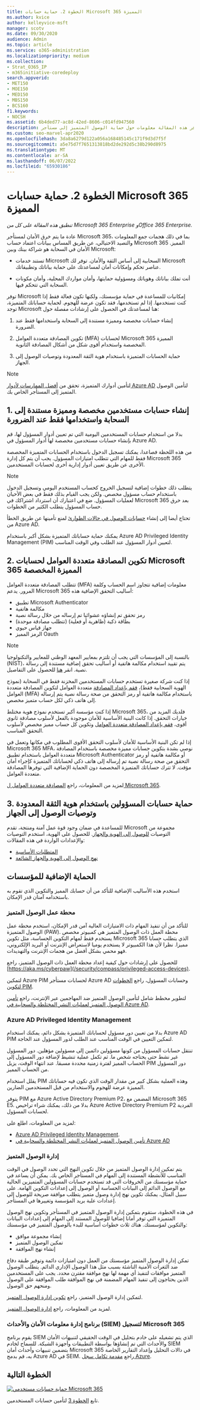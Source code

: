 ```yaml
---
title: الخطوة 2. حماية حسابات Microsoft 365 المميزة
ms.author: kvice
author: kelleyvice-msft
manager: scotv
ms.date: 09/30/2020
audience: Admin
ms.topic: article
ms.service: o365-administration
ms.localizationpriority: medium
ms.collection:
- Strat_O365_IP
- m365initiative-coredeploy
search.appverid:
- MET150
- MOE150
- MED150
- MBS150
- BCS160
f1.keywords:
- NOCSH
ms.assetid: 6b4ded77-ac8d-42ed-8606-c014fd947560
description: توفر هذه المقالة معلومات حول حماية الوصول المتميز إلى مستأجر Microsoft 365.
ms.custom: seo-marvel-apr2020
ms.openlocfilehash: 3da8a6279d122a056a168485145c171f9d3d7f5f
ms.sourcegitcommit: a5e75d7f7651313818bd2de292d5c38b290d8975
ms.translationtype: MT
ms.contentlocale: ar-SA
ms.lasthandoff: 06/07/2022
ms.locfileid: "65930186"
---
```

# <a name="step-2-protect-your-microsoft-365-privileged-accounts"></a>الخطوة 2. حماية حسابات Microsoft 365 المميزة

*تنطبق هذه المقالة على كل من Microsoft 365 Enterprise وOffice 365 Enterprise.*

عادة ما يتم خرق الأمان لمستأجر Microsoft 365، بما في ذلك هجمات جمع المعلومات والتصيد الاحتيالي، عن طريق المساس ببيانات اعتماد حساب Microsoft 365 المميز. الأمان في السحابة هو شراكة بينك وبين Microsoft:
  
- تستند خدمات Microsoft السحابية إلى أساس الثقة والأمان. توفر لك Microsoft عناصر تحكم وإمكانات أمان لمساعدتك على حماية بياناتك وتطبيقاتك.
    
- أنت تملك بياناتك وهوياتك ومسؤولية حمايتها، وأمان مواردك المحلية، وأمان مكونات السحابة التي تتحكم فيها.
    
توفر Microsoft إمكانيات للمساعدة في حماية مؤسستك، ولكنها تكون فعالة فقط إذا كنت تستخدمها. إذا لم تستخدمها، فقد تكون عرضة للهجوم. لحماية حساباتك المتميزة، توجد Microsoft هنا لمساعدتك في الحصول على إرشادات مفصلة حول:
  
1. إنشاء حسابات مخصصة ومميزة مستندة إلى السحابة واستخدامها فقط عند الضرورة.
    
2. تكوين المصادقة متعددة العوامل (MFA) لحسابات Microsoft 365 المميزة المخصصة واستخدام أقوى شكل من أشكال المصادقة الثانوية.

3. حماية الحسابات المتميزة باستخدام هوية الثقة المعدودة وتوصيات الوصول إلى الجهاز.

> [!NOTE]
> لتأمين أدوارك المتميزة، تحقق من [أفضل الممارسات لأدوار Azure AD](/azure/active-directory/roles/best-practices) لتأمين الوصول المتميز إلى المستأجر الخاص بك.

## <a name="1-create-dedicated-privileged-cloud-based-user-accounts-and-use-them-only-when-necessary"></a>1. إنشاء حسابات مستخدمين مخصصة ومميزة مستندة إلى السحابة واستخدامها فقط عند الضرورة

بدلا من استخدام حسابات المستخدمين اليومية التي تم تعيين أدوار المسؤول لها، قم بإنشاء حسابات مستخدمين مخصصة لها أدوار المسؤول في Azure AD. 

من هذه اللحظة فصاعدا، يمكنك تسجيل الدخول باستخدام الحسابات المتميزة المخصصة فقط للمهام التي تتطلب امتيازات المسؤول. يجب أن يتم كل إدارة Microsoft 365 الأخرى عن طريق تعيين أدوار إدارية أخرى لحسابات المستخدمين.
  
> [!NOTE]
> يتطلب ذلك خطوات إضافية لتسجيل الخروج كحساب المستخدم اليومي وتسجيل الدخول باستخدام حساب مسؤول مخصص. ولكن يجب القيام بذلك فقط في بعض الأحيان لعمليات المسؤول. ضع في اعتبارك أن استرداد اشتراكك في Microsoft 365 بعد خرق حساب المسؤول يتطلب الكثير من الخطوات.

تحتاج أيضا إلى إنشاء [حسابات الوصول في حالات الطوارئ](/azure/active-directory/roles/security-emergency-access) لمنع تأمينها عن طريق الخطأ من Azure AD.

يمكنك حماية حساباتك المتميزة بشكل أكبر باستخدام Azure AD Privileged Identity Management (PIM) لتعيين أدوار المسؤول عند الطلب وفي الوقت المناسب. 
 
## <a name="2-configure-multi-factor-authentication-for-your-dedicated-microsoft-365-privileged-accounts"></a>2. تكوين المصادقة متعددة العوامل لحسابات Microsoft 365 المميزة المخصصة

تتطلب المصادقة متعددة العوامل (MFA) معلومات إضافية تتجاوز اسم الحساب وكلمة المرور. يدعم Microsoft 365 أساليب التحقق الإضافية هذه:
  
- تطبيق Microsoft Authenticator
- مكالمة هاتفية
- رمز تحقق تم إنشاؤه عشوائيا تم إرساله من خلال رسالة نصية
- بطاقة ذكية (ظاهرية أو فعلية) (تتطلب مصادقة موحدة)
- جهاز قياس حيوي
- الرمز المميز Oauth
    
>[!Note]
>بالنسبة إلى المؤسسات التي يجب أن تلتزم بمعايير المعهد الوطني للمعايير والتكنولوجيا (NIST)، يتم تقييد استخدام مكالمة هاتفية أو أساليب تحقق إضافية مستندة إلى رسالة نصية. انقر [هنا](https://pages.nist.gov/800-63-FAQ/#q-b01) للحصول على التفاصيل.
>

إذا كنت شركة صغيرة تستخدم حسابات المستخدمين المخزنة فقط في السحابة (نموذج الهوية السحابية فقط)، [فقم بإعداد المصادقة](/office365/admin/security-and-compliance/set-up-multi-factor-authentication) متعددة العوامل لتكوين المصادقة متعددة العوامل (MFA) باستخدام مكالمة هاتفية أو رمز التحقق من صحة رسالة نصية يتم إرساله إلى هاتف ذكي لكل حساب متميز مخصص.
    
إذا كنت مؤسسة أكبر تستخدم نموذج هوية مختلط Microsoft 365، فلديك المزيد من خيارات التحقق. إذا كانت البنية الأساسية للأمان موجودة بالفعل لأسلوب مصادقة ثانوي أقوى، [فقم بإعداد المصادقة متعددة العوامل](../admin/security-and-compliance/set-up-multi-factor-authentication.md) وتكوين كل حساب مميز مخصص لأسلوب التحقق المناسب.
  
إذا لم تكن البنية الأساسية للأمان لأسلوب التحقق الأقوى المطلوب في مكانها وتعمل في Microsoft 365 MFA، نوصي بشدة بتكوين حسابات مميزة مخصصة باستخدام المصادقة متعددة العوامل باستخدام تطبيق Microsoft Authenticator أو مكالمة هاتفية أو رمز التحقق من صحة رسالة نصية تم إرساله إلى هاتف ذكي لحساباتك المتميزة كإجراء أمان مؤقت. لا تترك حساباتك المتميزة المخصصة دون الحماية الإضافية التي توفرها المصادقة متعددة العوامل.
  
لمزيد من المعلومات، راجع [المصادقة متعددة العوامل ل Microsoft 365](../admin/security-and-compliance/multi-factor-authentication-microsoft-365.md).
  
## <a name="3-protect-administrator-accounts-with-zero-trust-identity-and-device-access-recommendations"></a>3. حماية حسابات المسؤولين باستخدام هوية الثقة المعدودة وتوصيات الوصول إلى الجهاز

للمساعدة في ضمان وجود قوة عمل آمنة ومنتجة، تقدم Microsoft مجموعة من التوصيات [للوصول إلى الهوية والجهاز](../security/office-365-security/microsoft-365-policies-configurations.md). للحصول على الهوية، استخدم التوصيات والإعدادات الواردة في هذه المقالات:

- [المتطلبات الأساسية](../security/office-365-security/identity-access-prerequisites.md)
- [نهج الوصول إلى الهوية والجهاز الشائعة](../security/office-365-security/identity-access-policies.md)

## <a name="additional-protections-for-enterprise-organizations"></a>الحماية الإضافية للمؤسسات

استخدم هذه الأساليب الإضافية للتأكد من أن حسابك المميز والتكوين الذي تقوم به باستخدامه آمنان قدر الإمكان.
  
### <a name="privileged-access-workstation"></a>محطة عمل الوصول المتميز

للتأكد من أن تنفيذ المهام ذات الامتيازات العالية آمن قدر الإمكان، استخدم محطة عمل الوصول المتميزة (PAW). محطة العمل ذات الوصول المتميز هي كمبيوتر مخصص يستخدم فقط لمهام التكوين الحساسة، مثل تكوين Microsoft 365 الذي يتطلب حسابا مميزا. نظرا لأن هذا الكمبيوتر لا يستخدم يوميا لاستعراض الإنترنت أو البريد الإلكتروني، فهو محمي بشكل أفضل من هجمات الإنترنت والتهديدات.
  
للحصول على إرشادات حول كيفية إعداد محطة العمل ذات الوصول المتميز، راجع [https://aka.ms/cyberpaw](/security/compass/privileged-access-devices).

لتمكين Azure PIM لحسابات مستأجر Azure AD وحسابات المسؤول، راجع [الخطوات لتكوين PIM](/azure/active-directory/active-directory-privileged-identity-management-configure).

لتطوير مخطط شامل لتأمين الوصول المتميز ضد المهاجمين عبر الإنترنت، راجع [تأمين الوصول المتميز لعمليات النشر المختلطة والسحابية في Azure AD](/azure/active-directory/admin-roles-best-practices).

### <a name="azure-ad-privileged-identity-management"></a>Azure AD Privileged Identity Management

بدلا من تعيين دور مسؤول لحساباتك المتميزة بشكل دائم، يمكنك استخدام Azure AD PIM لتمكين التعيين في الوقت المناسب عند الطلب لدور المسؤول عند الحاجة.
  
تنتقل حسابات المسؤول من كونها مسؤولين دائمين إلى مسؤولين مؤهلين. دور المسؤول غير نشط حتى يحتاجه شخص ما. ثم تكمل عملية تنشيط لإضافة دور المسؤول إلى الحساب المميز لفترة زمنية محددة مسبقا. عند انتهاء الوقت، يزيل PIM دور المسؤول من الحساب المميز.
  
يقلل استخدام PIM وهذه العملية بشكل كبير من مقدار الوقت الذي تكون فيه حساباتك المميزة عرضة للهجوم والاستخدام من قبل المستخدمين الضارين.

يتوفر PIM مع Azure Active Directory Premium P2، المضمن مع Microsoft 365 E5. بدلا من ذلك، يمكنك شراء تراخيص Azure Active Directory Premium P2 الفردية لحسابات المسؤول.
  
لمزيد من المعلومات، اطلع على:

- [Azure AD Privileged Identity Management](/azure/active-directory/active-directory-privileged-identity-management-configure).
- [تأمين الوصول المتميز لعمليات النشر المختلطة والسحابية في Azure AD](/azure/active-directory/roles/security-planning)
  

### <a name="privileged-access-management"></a>إدارة الوصول المتميز

يتم تمكين إدارة الوصول المتميز من خلال تكوين النهج التي تحدد الوصول في الوقت المناسب للأنشطة المستندة إلى المهام في المستأجر الخاص بك. يمكن أن يساعد في حماية مؤسستك من الخروقات التي قد تستخدم حسابات المسؤولين المتميزين الحالية مع الوصول الدائم إلى البيانات الحساسة أو الوصول إلى إعدادات التكوين الهامة. على سبيل المثال، يمكنك تكوين نهج إدارة وصول متميز يتطلب موافقة صريحة للوصول إلى إعدادات علبة بريد المؤسسة وتغييرها في المستأجر.

في هذه الخطوة، ستقوم بتمكين إدارة الوصول المتميز في المستأجر وتكوين نهج الوصول المتميزة التي توفر أمانا إضافيا للوصول المستند إلى المهام إلى إعدادات البيانات والتكوين لمؤسستك. هناك ثلاث خطوات أساسية للبدء بالوصول المتميز في مؤسستك:

- إنشاء مجموعة موافق
- تمكين الوصول المتميز
- إنشاء نهج الموافقة

تمكن إدارة الوصول المتميز مؤسستك من العمل دون امتيازات دائمة وتوفير طبقة دفاع ضد الثغرات الأمنية الناشئة بسبب مثل هذا الوصول الإداري الدائم. يتطلب الوصول المتميز موافقات لتنفيذ أي مهمة لها نهج موافقة مقترن محدد. يجب على المستخدمين الذين يحتاجون إلى تنفيذ المهام المضمنة في نهج الموافقة طلب الموافقة على الوصول ومنحهم حق الوصول.

لتمكين إدارة الوصول المتميز، راجع [تكوين إدارة الوصول المتميز](/office365/securitycompliance/privileged-access-management-configuration).

لمزيد من المعلومات، راجع [إدارة الوصول المتميز](/office365/securitycompliance/privileged-access-management-overview).

### <a name="security-information-and-event-management-siem-software-for-microsoft-365-logging"></a>برنامج إدارة معلومات الأمان والأحداث (SIEM) لتسجيل Microsoft 365

يقوم برنامج SIEM الذي يتم تشغيله على خادم بتحليل في الوقت الحقيقي لتنبيهات الأمان والأحداث التي تم إنشاؤها بواسطة التطبيقات وأجهزة الشبكة. للسماح لخادم SIEM بتضمين تنبيهات وأحداث أمان Microsoft 365 في دالات التحليل وإعداد التقارير الخاصة به، قم بدمج Azure AD في SEIM. راجع [مقدمة تكامل سجل Azure](/azure/security/security-azure-log-integration-overview).

## <a name="next-step"></a>الخطوة التالية

[![حماية حسابات مستخدمي Microsoft 365](../media/deploy-identity-solution-overview/microsoft-365-secure-sign-in.png)](microsoft-365-secure-sign-in.md)

تابع [الخطوة 3](microsoft-365-secure-sign-in.md) لتأمين حسابات المستخدمين.

